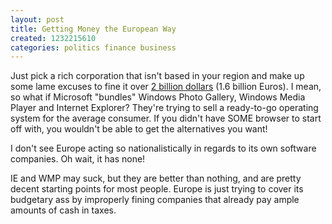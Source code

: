 ```yaml
---
layout: post
title: Getting Money the European Way
created: 1232215610
categories: politics finance business
---
```

Just pick a rich corporation that isn't based in your region and make up some lame excuses to fine it over [2 billion dollars](http://www.networkworld.com/news/2009/011709-europe-charges-microsoft-with-abuse.html) (1.6 billion Euros). I mean, so what if Microsoft "bundles" Windows Photo Gallery, Windows Media Player and Internet Explorer? They're trying to sell a ready-to-go operating system for the average consumer. If you didn't have SOME browser to start off with, you wouldn't be able to get the alternatives you want!

I don't see Europe acting so nationalistically in regards to its own software companies. Oh wait, it has none!

IE and WMP may suck, but they are better than nothing, and are pretty decent starting points for most people. Europe is just trying to cover its budgetary ass by improperly fining companies that already pay ample amounts of cash in taxes.
